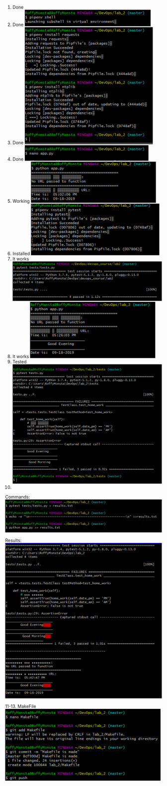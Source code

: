 1. Done
2. Done
![2](./img/2.PNG)
3. Done
![3](./img/3.PNG)
4. Done
![4](./img/4.PNG)
5. Working
![5](./img/5.png)
6. Installed
![6](./img/6.PNG)
7. It works
![7](./img/7.PNG)
8. It works
![8](./img/8.PNG)
9. Tested
![9](./img/9.PNG)
10. 
Commands: ![10.1](./img/10.1.PNG)



Results: ![10.2](./img/10.2.PNG)
      
11-13. MakeFile
![11](./img/11.PNG)
